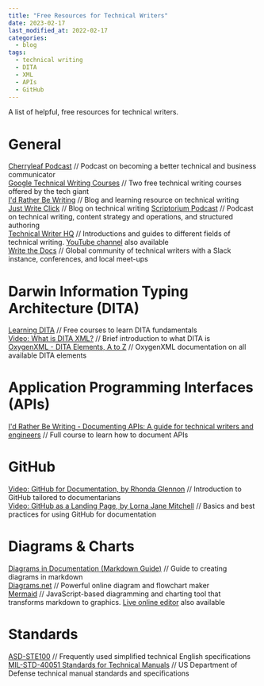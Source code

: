 ```yaml
---
title: "Free Resources for Technical Writers"
date: 2023-02-17
last_modified_at: 2022-02-17
categories:
  - blog
tags:
  - technical writing
  - DITA
  - XML
  - APIs
  - GitHub
---
```


A list of helpful, free resources for technical writers.

# General
[Cherryleaf Podcast](https://www.cherryleaf.com/podcast/) // Podcast on becoming a better technical and business communicator  
[Google Technical Writing Courses](https://developers.google.com/tech-writing/) // Two free technical writing courses offered by the tech giant  
[I'd Rather Be Writing](https://idratherbewriting.com) // Blog and learning resource on technical writing  
[Just Write Click](https://justwriteclick.com) // Blog on technical writing
[Scriptorium Podcast](https://www.scriptorium.com/category/podcast/) // Podcast on technical writing, content strategy and operations, and structured authoring  
[Technical Writer HQ](https://technicalwriterhq.com/documentation/) // Introductions and guides to different fields of technical writing. [YouTube channel](https://www.youtube.com/@technicalcommunication) also available  
[Write the Docs](https://www.writethedocs.org) // Global community of technical writers with a Slack instance, conferences, and local meet-ups    

# Darwin Information Typing Architecture (DITA)
[Learning DITA](https://learningdita.com) // Free courses to learn DITA fundamentals  
[Video: What is DITA XML?](https://youtu.be/Y9SzB5KceIQ) // Brief introduction to what DITA is  
[OxygenXML - DITA Elements, A to Z](https://www.oxygenxml.com/dita/1.3/specs/langRef/quick-reference/all-elements-a-to-z.html) // OxygenXML documentation on all available DITA elements  

# Application Programming Interfaces (APIs)
[I'd Rather Be Writing - Documenting APIs: A guide for technical writers and engineers](https://idratherbewriting.com/learnapidoc/) // Full course to learn how to document APIs  

# GitHub
[Video: GitHub for Documentation, by Rhonda Glennon](https://youtu.be/812E14gFgb4) // Introduction to GitHub tailored to documentarians  
[Video: GitHub as a Landing Page, by Lorna Jane Mitchell](https://youtu.be/fXMN4X9B8Rg) // Basics and best practices for using GitHub for documentation  

# Diagrams & Charts
[Diagrams in Documentation (Markdown Guide)](https://medium.com/technical-writing-is-easy/diagrams-in-documentation-markdown-guide-4e78419e8d2f) // Guide to creating diagrams in markdown  
[Diagrams.net](https://app.diagrams.net) // Powerful online diagram and flowchart maker  
[Mermaid](https://mermaid.js.org) // JavaScript-based diagramming and charting tool that transforms markdown to graphics. [Live online editor](https://mermaid.live/edit) also available  

# Standards
[ASD-STE100](https://www.asd-ste100.org) // Frequently used simplified technical English specifications  
[MIL-STD-40051 Standards for Technical Manuals](https://www.ldac.army.mil/app-mil-std-page) // US Department of Defense technical manual standards and specifications  

